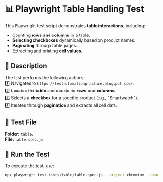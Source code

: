 # 📊 Playwright Table Handling Test

This Playwright test script demonstrates **table interactions**, including:

- Counting **rows and columns** in a table.
- **Selecting checkboxes** dynamically based on product names.
- **Paginating** through table pages.
- Extracting and printing **cell values**.

## 📌 Description

The test performs the following actions:  
1️⃣ Navigates to `https://testautomationpractice.blogspot.com/`.  
2️⃣ Locates the **table** and counts its **rows** and **columns**.  
3️⃣ Selects a **checkbox** for a specific product (e.g., "Smartwatch").  
4️⃣ Iterates through **pagination** and extracts all cell data.

## 📂 Test File

**Folder:** `table/`  
**File:** `table.spec.js`

## 🚀 Run the Test

To execute the test, use:

```sh
npx playwright test tests/table/table.spec.js --project chromium --headed
```
